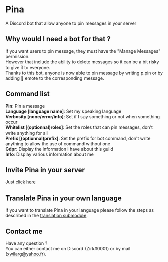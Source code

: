 # Pina
A Discord bot that allow anyone to pin messages in your server

## Why would I need a bot for that ?
If you want users to pin message, they must have the "Manage Messages" permission.<br/>
However that include the ability to delete messages so it can be a bit risky to give it to everyone.<br/>
Thanks to this bot, anyone is now able to pin message by writing p.pin or by adding 📌 emote to the corresponding message.

## Command list
**Pin**: Pin a message<br/>
**Language [language name]**: Set my speaking language<br/>
**Verbosity [none/error/info]**: Set if I say something or not when something occur<br/>
**Whitelist [(optionnal)roles]**: Set the roles that can pin messages, don't write anything for all<br/>
**Prefix [(optionnal)prefix]**: Set the prefix for bot command, don't write anything to allow the use of command without one<br/>
**Gdpr**: Display the information I have about this guild<br/>
**Info**: Display various information about me

## Invite Pina in your server
Just click [here](https://discordapp.com/oauth2/authorize?client_id=583314556848308261&permissions=10240&scope=bot)

## Translate Pina in your own language
If you want to translate Pina in your language please follow the steps as described in the [translation submodule](https://github.com/Xwilarg/Pina-translations/blob/master/CONTRIBUTING.md).

## Contact me
Have any question ?<br/>
You can either contact me on Discord (Zirk#0001) or by mail ([xwilarg@yahoo.fr](mailto:xwilarg@yahoo.fr)).
